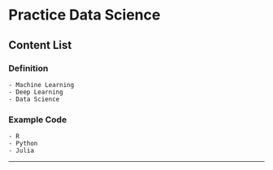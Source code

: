 # Practice Data Science

## Content List
### Definition 
	- Machine Learning 
	- Deep Learning
	- Data Science
### Example Code
	- R
	- Python
	- Julia
---
